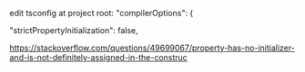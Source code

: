 edit tsconfig at project root:
"compilerOptions": {



 "strictPropertyInitialization": false,

https://stackoverflow.com/questions/49699067/property-has-no-initializer-and-is-not-definitely-assigned-in-the-construc